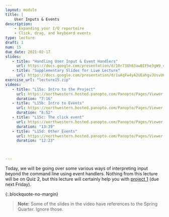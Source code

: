 ```yaml
---
layout: module
title: | 
    User Inputs & Events
description:
    - Expanding your I/O repertoire
    - Click, drag, and keyboard events
type: lecture
draft: 1
num: 15
due_date: 2021-02-17
slides: 
   - title: "Handling User Input & Event Handlers"
     url: https://docs.google.com/presentation/d/10r73Xh63awBIFhe3gW9_csOFTpUu2ZS_9OhNw1Th0uU/edit?usp=sharing
   - title: "Supplementary Slides for Live Lecture"
     url: https://docs.google.com/presentation/d/1uAqFw4yA2UEahgvJUsvUCuiRlIVgZOqGsodwya1xZyg/edit?usp=sharing
exercise_url: "lecture15.zip"
videos:
   - title: "L15a: Intro to the Project"
     url: https://northwestern.hosted.panopto.com/Panopto/Pages/Viewer.aspx?id=4e0767f9-26ab-430a-8296-aca000062836
     duration: "7:16"
   - title: "L15b: Intro to Events"
     url: https://northwestern.hosted.panopto.com/Panopto/Pages/Viewer.aspx?id=56d684d0-7d51-4e4c-84da-aca0000628e0
     duration: "8:52"
   - title: "L15c: The click event"
     url: https://northwestern.hosted.panopto.com/Panopto/Pages/Viewer.aspx?id=cf4983b7-fca6-489f-a71a-aca00006295a
     duration: "13:39"
   - title: "L15d: Other Events"
     url: https://northwestern.hosted.panopto.com/Panopto/Pages/Viewer.aspx?id=fa8ec0f3-0557-4bf4-a5ea-aca000062a0d
     duration: "12:23"


     
---
```


Today, we will be going over some various ways of interpreting input beyond the command line using event handlers. Nothing from this lecture will be on Quiz 2, but this lecture will certainly help you with [project 1](../assignments/p1) (due next Friday).

{:.blockquote-no-margin}
> **Note:** Some of the slides in the video have references to the Spring Quarter. Ignore those.   